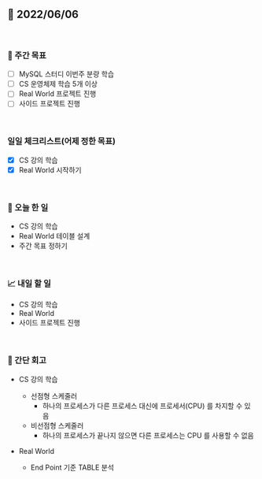 ## 📅 2022/06/06

<br/>

### 🏹 주간 목표

- [ ] MySQL 스터디 이번주 분량 학습
- [ ] CS 운영체제 학습 5개 이상
- [ ] Real World 프로젝트 진행
- [ ] 사이드 프로젝트 진행

<br/>

### 일일 체크리스트(어제 정한 목표)

- [x] CS 강의 학습
- [x] Real World 시작하기

<br/>

### 💯 오늘 한 일

- CS 강의 학습
- Real World 테이블 설계
- 주간 목표 정하기

<br/>

### 📈 내일 할 일

- CS 강의 학습
- Real World
- 사이드 프로젝트 진행

<br/>

### 🧐 간단 회고

- CS 강의 학습
  - 선점형 스케줄러
    - 하나의 프로세스가 다른 프로세스 대신에 프로세서(CPU) 를 차지할 수 있음
  - 비선점형 스케줄러
    - 하나의 프로세스가 끝나지 않으면 다른 프로세스는 CPU 를 사용할 수 없음


- Real World
  - End Point 기준 TABLE 분석



